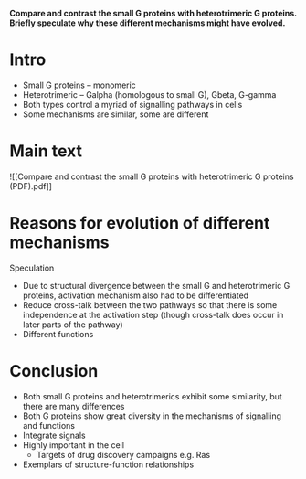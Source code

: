 **Compare and contrast the small G proteins with heterotrimeric G proteins. Briefly speculate why these different mechanisms might have evolved.**

# Intro 
* Small G proteins – monomeric
* Heterotrimeric – Galpha (homologous to small G), Gbeta, G-gamma 
* Both types control a myriad of signalling pathways in cells 
* Some mechanisms are similar, some are different 

# Main text
![[Compare and contrast the small G proteins with heterotrimeric G proteins (PDF).pdf]]

# Reasons for evolution of different mechanisms 
Speculation

* Due to structural divergence between the small G and heterotrimeric G proteins, activation mechanism also had to be differentiated 
* Reduce cross-talk between the two pathways so that there is some independence at the activation step (though cross-talk does occur in later parts of the pathway) 
* Different functions 

# Conclusion 
* Both small G proteins and heterotrimerics exhibit some similarity, but there are many differences 
* Both G proteins show great diversity in the mechanisms of signalling and functions 
* Integrate signals 
* Highly important in the cell
    * Targets of drug discovery campaigns e.g. Ras 
* Exemplars of structure-function relationships 